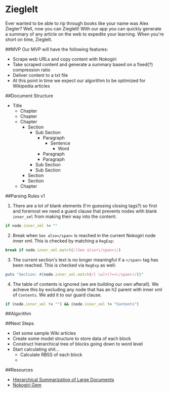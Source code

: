 ZiegleIt
==============

Ever wanted to be able to rip through books like your name was Alex Ziegler? Well, now you can ZiegleIt! With our app you can quickly generate a summary of any article on the web to expedite your learning. When you're short on time, ZiegleIt.


##MVP
Our MVP will have the following features:

* Scrape web URLs and copy content with Nokogiri
* Take scraped content and generate a summary based on a fixed(?) compression ratio
* Deliver content to a txt file
* At this point in time we expect our algorithm to be optimized for Wikipedia articles

##Document Structure
* Title
  * Chapter
  * Chapter
  * Chapter
    * Section
      * Sub Section
        * Paragraph
          * Sentence
            * Word
        * Paragraph
        * Paragraph
      * Sub Section
      * Sub Section
    * Section
    * Section
  * Chapter

##Parsing Rules v1
1. There are a lot of blank elements (I'm guessing closing tags?) so first and foremost we need a guard clause that prevents nodes with blank ```inner_xml``` from making their way into the content:
```ruby
if node.inner_xml != ""
```
2. Break when ```See also</span>``` is reached in the current Nokogiri node inner xml. This is checked by matching a ```RegExp```:
```ruby
break if node.inner_xml.match(/(See also<\/span>)/)
```
3. The current section's text is no longer meaningful if a ```</span>``` tag has been reached. This is checked via ```RegExp``` as well:
```ruby
puts "Section: #{node.inner_xml.match(/[ \w]+(?=<\/span>)/)}"
```
4. The table of contents is ignored (we are building our own afterall). We achieve this by excluding any node that has an h2 parent with inner xml of ```Contents```. We add it to our guard clause.
```ruby
if (node.inner_xml != "") && (node.inner_xml != "Contents")
```

##Algorithm



##Next Steps
* Get some sample Wiki articles
* Create some model structure to store data of each block
* Construct hierarchical tree of blocks going down to word level
* Start calculating shit...
  * Calculate RBSS of each block
  * 

##Resources
* [Hierarchical Summarization of Large Documents](http://intranet.cis.drexel.edu:8080/faculty/cyang/papers/yang2008h.pdf)
* [Nokogiri Gem](http://nokogiri.org/)